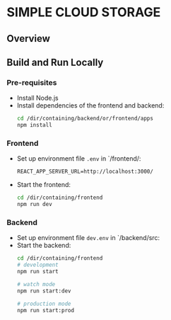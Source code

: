 # SIMPLE CLOUD STORAGE

## Overview

## Build and Run Locally
### Pre-requisites
- Install Node.js
- Install dependencies of the frontend and backend:
    ```bash
    cd /dir/containing/backend/or/frontend/apps
    npm install
    ```

### Frontend
- Set up environment file `.env` in `/frontend/:
    ```env
    REACT_APP_SERVER_URL=http://localhost:3000/
    ```
- Start the frontend:
    ```bash
    cd /dir/containing/frontend
    npm run dev
    ```

### Backend
- Set up environment file `dev.env` in `/backend/src:
- Start the backend:
    ```bash
    cd /dir/containing/frontend
    # development
    npm run start

    # watch mode
    npm run start:dev

    # production mode
    npm run start:prod
    ```
